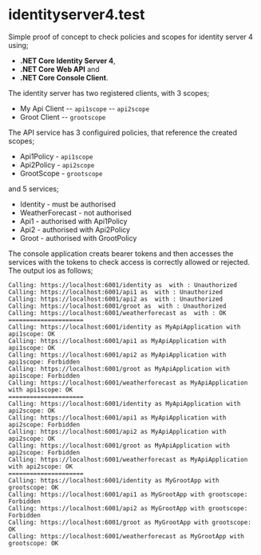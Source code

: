 # identityserver4.test

Simple proof of concept to check policies and scopes for identity server 4 using;
- **.NET Core Identity Server 4**, 
- **.NET Core Web API** and 
- **.NET Core Console Client**. 

The identity server has two registered clients, with 3 scopes;
- My Api Client 
-- `api1scope`
-- `api2scope`
- Groot Client
-- `grootscope`

The API service has 3 configuired policies, that reference the created scopes;
- Api1Policy - `api1scope`
- Api2Policy - `api2scope`
- GrootScope - `grootscope`

and 5 services;
- Identity - must be authorised
- WeatherForecast - not authorised
- Api1 - authorised with Api1Policy
- Api2 - authorised with Api2Policy
- Groot - authorised with GrootPolicy

The console application creats bearer tokens and then accesses the services with the tokens to check access is correctly allowed or rejected. The output ios as follows;
```
Calling: https://localhost:6001/identity as  with : Unauthorized
Calling: https://localhost:6001/api1 as  with : Unauthorized
Calling: https://localhost:6001/api2 as  with : Unauthorized
Calling: https://localhost:6001/groot as  with : Unauthorized
Calling: https://localhost:6001/weatherforecast as  with : OK
=====================
Calling: https://localhost:6001/identity as MyApiApplication with api1scope: OK
Calling: https://localhost:6001/api1 as MyApiApplication with api1scope: OK
Calling: https://localhost:6001/api2 as MyApiApplication with api1scope: Forbidden
Calling: https://localhost:6001/groot as MyApiApplication with api1scope: Forbidden
Calling: https://localhost:6001/weatherforecast as MyApiApplication with api1scope: OK
=====================
Calling: https://localhost:6001/identity as MyApiApplication with api2scope: OK
Calling: https://localhost:6001/api1 as MyApiApplication with api2scope: Forbidden
Calling: https://localhost:6001/api2 as MyApiApplication with api2scope: OK
Calling: https://localhost:6001/groot as MyApiApplication with api2scope: Forbidden
Calling: https://localhost:6001/weatherforecast as MyApiApplication with api2scope: OK
=====================
Calling: https://localhost:6001/identity as MyGrootApp with grootscope: OK
Calling: https://localhost:6001/api1 as MyGrootApp with grootscope: Forbidden
Calling: https://localhost:6001/api2 as MyGrootApp with grootscope: Forbidden
Calling: https://localhost:6001/groot as MyGrootApp with grootscope: OK
Calling: https://localhost:6001/weatherforecast as MyGrootApp with grootscope: OK
```
